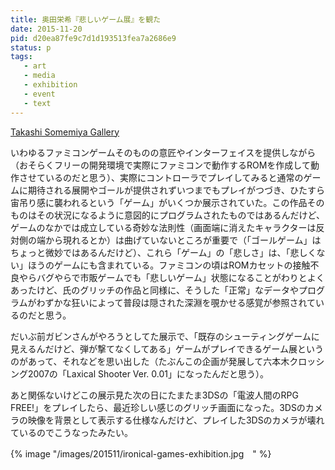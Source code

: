 ```yaml
---
title: 奥田栄希『悲しいゲーム展』を観た
date: 2015-11-20
pid: d20ea87fe9c7d1d193513fea7a2686e9
status: p
tags:
   - art
   - media
   - exhibition
   - event
   - text
---
```


[Takashi Somemiya Gallery][1]

いわゆるファミコンゲームそのものの意匠やインターフェイスを提供しながら（おそらくフリーの開発環境で実際にファミコンで動作するROMを作成して動作させているのだと思う）、実際にコントローラでプレイしてみると通常のゲームに期待される展開やゴールが提供されずいつまでもプレイがつづき、ひたすら宙吊り感に襲われるという「ゲーム」がいくつか展示されていた。この作品そのものはその状況になるように意図的にプログラムされたものではあるんだけど、ゲームのなかでは成立している奇妙な法則性（画面端に消えたキャラクターは反対側の端から現れるとか）は曲げていないところが重要で（「ゴールゲーム」はちょっと微妙ではあるんだけど）、これら「ゲーム」の「悲しさ」は、「悲しくない」ほうのゲームにも含まれている。ファミコンの頃はROMカセットの接触不良やらバグやらで市販ゲームでも「悲しいゲーム」状態になることがわりとよくあったけど、氏のグリッチの作品と同様に、そうした「正常」なデータやプログラムがわずかな狂いによって普段は隠された深淵を覗かせる感覚が参照されているのだと思う。

だいぶ前ガビンさんがやろうとしてた展示で、「既存のシューティングゲームに見えるんだけど、弾が撃てなくしてある」ゲームがプレイできるゲーム展というのがあって、それなどを思い出した（たぶんこの企画が発展して六本木クロッシング2007の「Laxical Shooter Ver. 0.01」になったんだと思う）。

あと関係ないけどこの展示見た次の日にたまたま3DSの「電波人間のRPG FREE!」をプレイしたら、最近珍しい感じのグリッチ画面になった。3DSのカメラの映像を背景として表示する仕様なんだけど、プレイした3DSのカメラが壊れているのでこうなったみたい。

{% image "/images/201511/ironical-games-exhibition.jpg　" %}

[1]:	http://www.takashisomemiyagallery.com/exhibition_oct2015.html